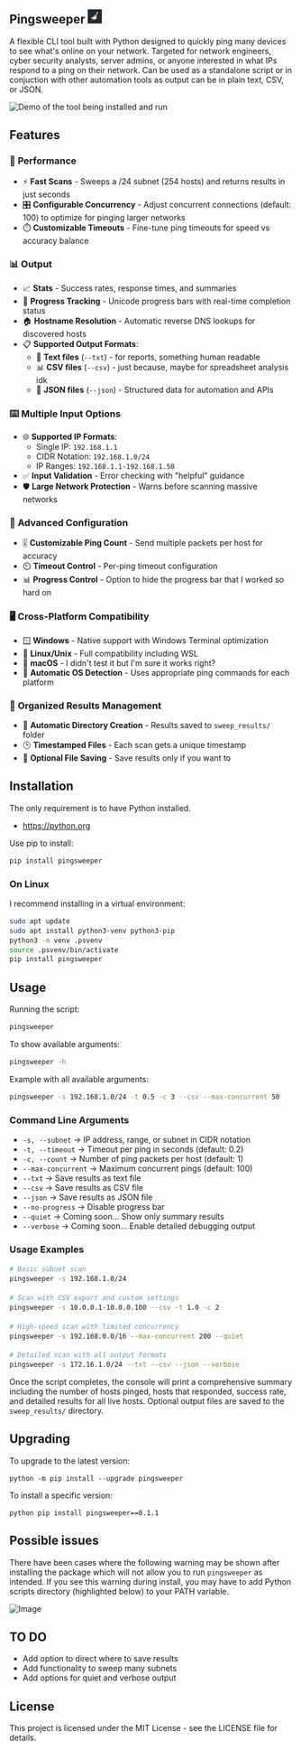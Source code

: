 ## Pingsweeper <img src="docs/pingsweeper_icon.png" alt="PingSweeper Icon" width="25" height="25">

A flexible CLI tool built with Python designed to quickly ping many devices to see what's online on your network. Targeted for network engineers, cyber security analysts, server admins, or anyone interested in what IPs respond to a ping on their network. Can be used as a standalone script or in conjuction with other automation tools as output can be in plain text, CSV, or JSON.

![Demo of the tool being installed and run](docs/new_demo.gif)

##  Features

### 🚀 **Performance**
- ⚡ **Fast Scans** - Sweeps a /24 subnet (254 hosts) and returns results in just seconds
- 🎛️ **Configurable Concurrency** - Adjust concurrent connections (default: 100) to optimize for pinging larger networks
- ⏱️ **Customizable Timeouts** - Fine-tune ping timeouts for speed vs accuracy balance

### 📊 **Output**
- 📈 **Stats** - Success rates, response times, and summaries  
- 🎯 **Progress Tracking** - Unicode progress bars with real-time completion status
- 🏠 **Hostname Resolution** - Automatic reverse DNS lookups for discovered hosts
- 📋 **Supported Output Formats**:
  - 📄 **Text files** (`--txt`) - for reports, something human readable
  - 📊 **CSV files** (`--csv`) - just because, maybe for spreadsheet analysis idk
  - 🔗 **JSON files** (`--json`) - Structured data for automation and APIs

### ⌨️ **Multiple Input Options**
- 🌐 **Supported IP Formats**:
  - Single IP: `192.168.1.1`
  - CIDR Notation: `192.168.1.0/24`
  - IP Ranges: `192.168.1.1-192.168.1.50`
- ✅ **Input Validation** - Error checking with "helpful" guidance
- 🛡️ **Large Network Protection** - Warns before scanning massive networks

### 🔧 **Advanced Configuration**
- 🎚️ **Customizable Ping Count** - Send multiple packets per host for accuracy
- ⏲️ **Timeout Control** - Per-ping timeout configuration
- 📊 **Progress Control** - Option to hide the progress bar that I worked so hard on

### 🖥️ **Cross-Platform Compatibility**
- 🪟 **Windows** - Native support with Windows Terminal optimization
- 🐧 **Linux/Unix** - Full compatibility including WSL
- 🍎 **macOS** - I didn't test it but I'm sure it works right?
- 🔄 **Automatic OS Detection** - Uses appropriate ping commands for each platform

### 📁 **Organized Results Management**
- 📂 **Automatic Directory Creation** - Results saved to `sweep_results/` folder
- 🕒 **Timestamped Files** - Each scan gets a unique timestamp
- 💾 **Optional File Saving** - Save results only if you want to


## Installation

The only requirement is to have Python installed.

- https://python.org

Use pip to install:  

```sh
pip install pingsweeper
```
### On Linux

I recommend installing in a virtual environment:
```sh
sudo apt update
sudo apt install python3-venv python3-pip
python3 -m venv .psvenv
source .psvenv/bin/activate
pip install pingsweeper
```

## Usage

Running the script:
```sh
pingsweeper
```

To show available arguments:
```sh
pingsweeper -h
```

Example with all available arguments:
```sh
pingsweeper -s 192.168.1.0/24 -t 0.5 -c 3 --csv --max-concurrent 50
```

###  **Command Line Arguments**
- `-s, --subnet` → IP address, range, or subnet in CIDR notation
- `-t, --timeout` → Timeout per ping in seconds (default: 0.2)
- `-c, --count` → Number of ping packets per host (default: 1)
- `--max-concurrent` → Maximum concurrent pings (default: 100)
- `--txt` → Save results as text file
- `--csv` → Save results as CSV file  
- `--json` → Save results as JSON file
- `--no-progress` → Disable progress bar
- `--quiet` → Coming soon... Show only summary results
- `--verbose` → Coming soon... Enable detailed debugging output

###  **Usage Examples**

```bash
# Basic subnet scan
pingsweeper -s 192.168.1.0/24

# Scan with CSV export and custom settings
pingsweeper -s 10.0.0.1-10.0.0.100 --csv -t 1.0 -c 2

# High-speed scan with limited concurrency
pingsweeper -s 192.168.0.0/16 --max-concurrent 200 --quiet

# Detailed scan with all output formats
pingsweeper -s 172.16.1.0/24 --txt --csv --json --verbose
```

Once the script completes, the console will print a comprehensive summary including the number of hosts pinged, hosts that responded, success rate, and detailed results for all live hosts. Optional output files are saved to the `sweep_results/` directory.

## Upgrading

To upgrade to the latest version:
```shell
python -m pip install --upgrade pingsweeper
```

To install a specific version:
```shell
python pip install pingsweeper==0.1.1
```

## Possible issues

There have been cases where the following warning may be shown after installing the package which will not allow you to run `pingsweeper` as intended. If you see this warning during install, you may have to add Python scripts directory (highlighted below) to your PATH variable.

![Image](https://github.com/user-attachments/assets/c26eb4fd-1f63-47ac-9fb0-cad1d00fccc9)

## TO DO
- Add option to direct where to save results
- Add functionality to sweep many subnets
- Add options for quiet and verbose output

## License

This project is licensed under the MIT License - see the LICENSE file for details.
